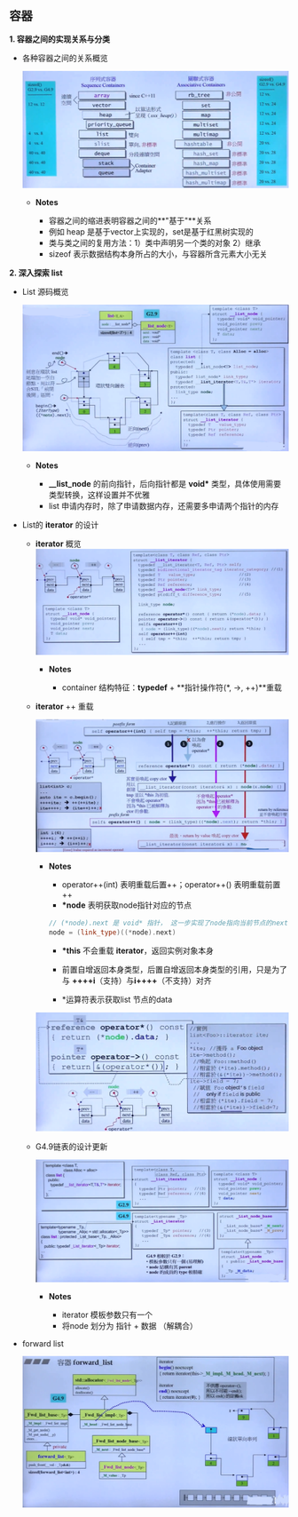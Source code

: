 ## 容器

**1. 容器之间的实现关系与分类**

- 各种容器之间的关系概览

	![](./img/30.png)
    
    - **Notes**

		- 容器之间的缩进表明容器之间的**"基于"**关系
		- 例如 heap 是基于vector上实现的，set是基于红黑树实现的
		- 类与类之间的复用方法：1）类中声明另一个类的对象 2）继承
		- sizeof 表示数据结构本身所占的大小，与容器所含元素大小无关

**2. 深入探索 list**

- List 源码概览

	![](./img/31.png)
    
    - **Notes**

		- **__list_node** 的前向指针，后向指针都是 **void\*** 类型，具体使用需要类型转换，这样设置并不优雅
		- list 申请内存时，除了申请数据内存，还需要多申请两个指针的内存 

- List的 **iterator** 的设计

	- **iterator** 概览
        ![](./img/32.png)
        - **Notes**

            - container 结构特征：**typedef** + **指针操作符(\*, ->, ++)**重载

	- **iterator** ++ 重载

		![](./img/33.png)
        - **Notes** 

			- operator++(int) 表明重载后置++；operator++() 表明重载前置++
			- **\*node** 表明获取node指针对应的节点

			```C++
            // (*node).next 是 void* 指针， 这一步实现了node指向当前节点的next节点
            node = (link_type)((*node).next)
            ```
            - **\*this** 不会重载 **iterator**，返回实例对象本身 

			- 前置自增返回本身类型，后置自增返回本身类型的引用，只是为了与 **++++i**（支持）与**i++++**（不支持）对齐

			- \*运算符表示获取list 节点的data

		![](./img/34.png)
 
 	- G4.9链表的设计更新
 
 		![](./img/35.png)
        
        - **Notes**

			- iterator 模板参数只有一个
			- 将node 划分为 指针 + 数据 （解耦合）

- forward list

	![](./img/46.png)